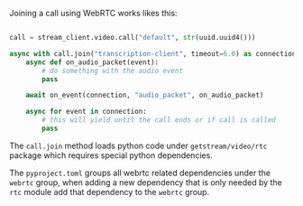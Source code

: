 Joining a call using WebRTC works likes this:

```python

call = stream_client.video.call("default", str(uuid.uuid4()))

async with call.join("transcription-client", timeout=6.0) as connection:
    async def on_audio_packet(event):
        # do something with the audio event
        pass

    await on_event(connection, "audio_packet", on_audio_packet)

    async for event in connection:
        # this will yield until the call ends or if call is called
        pass
```

The `call.join` method loads python code under `getstream/video/rtc` package which requires special python dependencies.

The `pyproject.toml` groups all webrtc related dependencies under the `webrtc` group, when adding a new dependency that is only needed by the `rtc` module add that dependency to the `webrtc` group.
